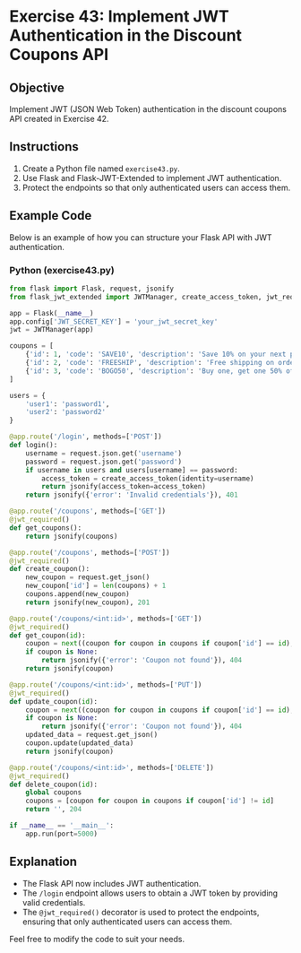 
# Exercise 43: Implement JWT Authentication in the Discount Coupons API

## Objective
Implement JWT (JSON Web Token) authentication in the discount coupons API created in Exercise 42.

## Instructions
1. Create a Python file named `exercise43.py`.
2. Use Flask and Flask-JWT-Extended to implement JWT authentication.
3. Protect the endpoints so that only authenticated users can access them.

## Example Code
Below is an example of how you can structure your Flask API with JWT authentication.

### Python (exercise43.py)
```python
from flask import Flask, request, jsonify
from flask_jwt_extended import JWTManager, create_access_token, jwt_required, get_jwt_identity

app = Flask(__name__)
app.config['JWT_SECRET_KEY'] = 'your_jwt_secret_key'
jwt = JWTManager(app)

coupons = [
    {'id': 1, 'code': 'SAVE10', 'description': 'Save 10% on your next purchase', 'expiration': '2023-12-31'},
    {'id': 2, 'code': 'FREESHIP', 'description': 'Free shipping on orders over $50', 'expiration': '2023-11-30'},
    {'id': 3, 'code': 'BOGO50', 'description': 'Buy one, get one 50% off', 'expiration': '2023-10-31'}
]

users = {
    'user1': 'password1',
    'user2': 'password2'
}

@app.route('/login', methods=['POST'])
def login():
    username = request.json.get('username')
    password = request.json.get('password')
    if username in users and users[username] == password:
        access_token = create_access_token(identity=username)
        return jsonify(access_token=access_token)
    return jsonify({'error': 'Invalid credentials'}), 401

@app.route('/coupons', methods=['GET'])
@jwt_required()
def get_coupons():
    return jsonify(coupons)

@app.route('/coupons', methods=['POST'])
@jwt_required()
def create_coupon():
    new_coupon = request.get_json()
    new_coupon['id'] = len(coupons) + 1
    coupons.append(new_coupon)
    return jsonify(new_coupon), 201

@app.route('/coupons/<int:id>', methods=['GET'])
@jwt_required()
def get_coupon(id):
    coupon = next((coupon for coupon in coupons if coupon['id'] == id), None)
    if coupon is None:
        return jsonify({'error': 'Coupon not found'}), 404
    return jsonify(coupon)

@app.route('/coupons/<int:id>', methods=['PUT'])
@jwt_required()
def update_coupon(id):
    coupon = next((coupon for coupon in coupons if coupon['id'] == id), None)
    if coupon is None:
        return jsonify({'error': 'Coupon not found'}), 404
    updated_data = request.get_json()
    coupon.update(updated_data)
    return jsonify(coupon)

@app.route('/coupons/<int:id>', methods=['DELETE'])
@jwt_required()
def delete_coupon(id):
    global coupons
    coupons = [coupon for coupon in coupons if coupon['id'] != id]
    return '', 204

if __name__ == '__main__':
    app.run(port=5000)
```

## Explanation
- The Flask API now includes JWT authentication.
- The `/login` endpoint allows users to obtain a JWT token by providing valid credentials.
- The `@jwt_required()` decorator is used to protect the endpoints, ensuring that only authenticated users can access them.

Feel free to modify the code to suit your needs.

